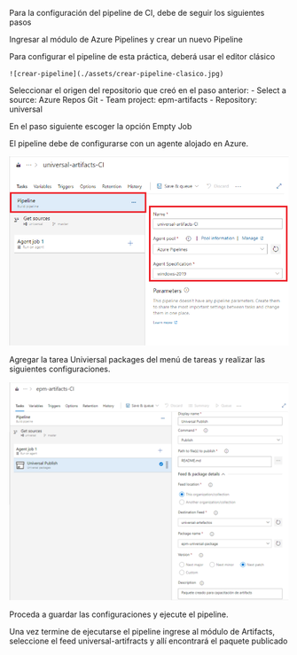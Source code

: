 Para la configuración del pipeline de CI, debe de seguir los siguientes pasos

Ingresar al módulo de Azure Pipelines y crear un nuevo Pipeline

Para configurar el pipeline de esta práctica, deberá usar el editor clásico 

    ![crear-pipeline](./assets/crear-pipeline-clasico.jpg)

Seleccionar el origen del repositorio que creó en el paso anterior:
    - Select a source: Azure Repos Git
    - Team project: epm-artifacts
    - Repository: universal

En el paso siguiente escoger la opción Empty Job

El pipeline debe de configurarse con un agente alojado en Azure.

![configurar-pipeline](./assets/configuracion-pipeline.png)

Agregar la tarea Univiersal packages del menú de tareas y realizar las siguientes configuraciones.

![configurar-publish](./assets/publish.png)

Proceda a guardar las configuraciones y ejecute el pipeline.

Una vez termine de ejecutarse el pipeline ingrese al módulo de Artifacts, seleccione el feed universal-artifracts y allí encontrará el paquete publicado
